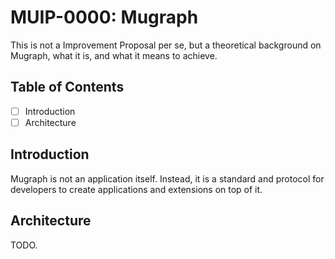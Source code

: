 # MUIP-0000: Mugraph

This is not a Improvement Proposal per se, but a theoretical background on Mugraph, what it is, and what it means to achieve.

## Table of Contents

* [ ] Introduction
* [ ] Architecture

## Introduction

Mugraph is not an application itself. Instead, it is a standard and protocol for developers to create applications and extensions on top of it.

## Architecture

TODO.
